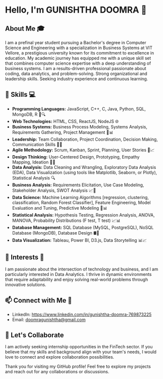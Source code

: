 # Hello, I'm GUNISHTHA DOOMRA 👋

## About Me 🎓

I am a prefinal year student pursuing a Bachelor's degree in Computer Science and Engineering with a specialization in Business Systems at VIT Vellore,
a prestigious university known for its commitment to excellence in education. My academic journey has equipped me with a unique skill set that combines
computer science expertise with a deep understanding of business systems. I am a results-driven professional passionate about coding, data 
analytics, and problem-solving. Strong organizational and leadership skills. Seeking industry experience and continuous learning.

## 🔧 Skills 💻

- **Programming Languages:**  JavaScript, C++, C, Java, Python, SQL, MongoDB, R 🐍🔍
- **Web Technologies:** HTML, CSS, ReactJS, NodeJS 🌐
- **Business Systems:** Business Process Modeling, Systems Analysis, Requirements Gathering, Project Management 🤖📊
- **Leadership:** Team Collaboration, Project Coordination, Decision Making, Communication Skills 🚀👥
- **Agile Methodology:** Scrum, Kanban, Sprint, Planning, User Stories 🔄📈
- **Design Thinking:** User-Centered Design, Prototyping, Empathy Mapping, Ideation 🎨💭
- **Data Analysis:** Data Cleaning and Wrangling, Exploratory Data Analysis (EDA), Data Visualization (using tools like Matplotlib, Seaborn, or Plotly), Statistical Analysis 🔍
- **Business Analysis:** Requirements Elicitation, Use Case Modeling, Stakeholder Analysis, SWOT Analysis 📈💼
- **Data Science:** Machine Learning Algorithms [regression, clustering, classification, Random Forest Classifier], Feature Engineering, Model Evaluation and Tuning, Predictive Modeling 🤖📊
- **Statistical Analysis:** Hypothesis Testing, Regression Analysis, ANOVA, MANOVA, Probability Distributions (F test, T test) 📈📊
- **Database Management:** SQL Database (MySQL, PostgreSQL), NoSQL Database (MongoDB), Database Design 🛢️💾
- **Data Visualization:** Tableau, Power BI, D3.js, Data Storytelling 📊📈



## 🌱 Interests 🚀

I am passionate about the intersection of technology and business, and I am particularly interested in Data Analytics. 
I thrive in dynamic environments that require adaptability and enjoy solving real-world problems through innovative solutions.

## 📫 Connect with Me 🤝

- LinkedIn: https://www.linkedin.com/in/gunishtha-doomra-769873225
- Email: doomragunishtha@gmail.com

## 🤝 Let's Collaborate

I am actively seeking internship opportunities in the FinTech sector. If you believe that my skills and background align with your team's needs, 
I would love to connect and explore collaboration possibilities.

Thank you for visiting my GitHub profile! Feel free to explore my projects and reach out for any collaborations or discussions.




